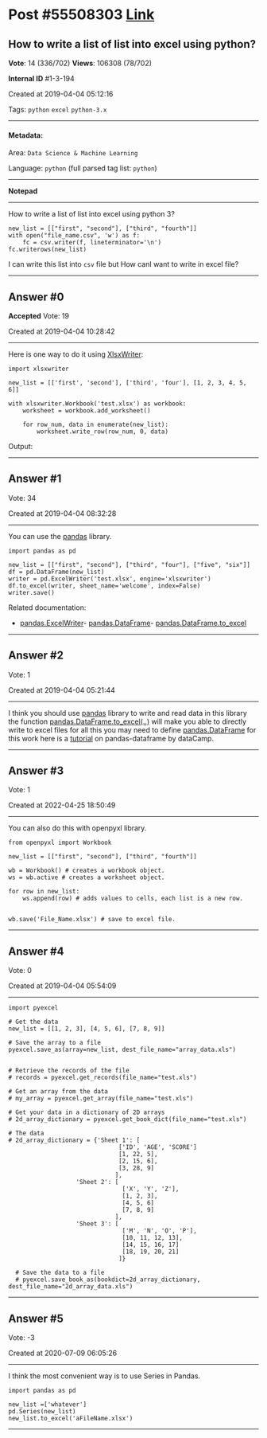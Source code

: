 
# Post \#55508303 [Link](https://stackoverflow.com/questions/55508303/)

## How to write a list of list into excel using python?

**Vote**: 14 (336/702) **Views**: 106308 (78/702) 

**Internal ID** \#1-3-194

Created at 2019-04-04 05:12:16

Tags: `python` `excel` `python-3.x`

----------

#### Metadata:

Area: `Data Science & Machine Learning`

Language: `python` (full parsed tag list: `python`)

----------

**Notepad**


----------

How to write a list of list into excel using python 3?

```
new_list = [["first", "second"], ["third", "fourth"]]
with open("file_name.csv", 'w') as f:
    fc = csv.writer(f, lineterminator='\n')
fc.writerows(new_list)
```

I can write this list into `csv` file but How canI want to write in excel file?


----------
        
## Answer \#0

**Accepted** Vote: 19

Created at 2019-04-04 10:28:42

------------

Here is one way to do it using [XlsxWriter](https://xlsxwriter.readthedocs.io/index.html):

```
import xlsxwriter

new_list = [['first', 'second'], ['third', 'four'], [1, 2, 3, 4, 5, 6]]

with xlsxwriter.Workbook('test.xlsx') as workbook:
    worksheet = workbook.add_worksheet()

    for row_num, data in enumerate(new_list):
        worksheet.write_row(row_num, 0, data)
```


Output:

[](https://i.stack.imgur.com/MRJl1.png)


------------
    
    
## Answer \#1

 Vote: 34

Created at 2019-04-04 08:32:28

------------

You can use the [pandas](https://pandas.pydata.org/) library.
```
import pandas as pd

new_list = [["first", "second"], ["third", "four"], ["five", "six"]]
df = pd.DataFrame(new_list)
writer = pd.ExcelWriter('test.xlsx', engine='xlsxwriter')
df.to_excel(writer, sheet_name='welcome', index=False)
writer.save()
```

Related documentation:
- [pandas.ExcelWriter](https://pandas.pydata.org/pandas-docs/stable/reference/api/pandas.ExcelWriter.html)- [pandas.DataFrame](https://pandas.pydata.org/pandas-docs/stable/reference/api/pandas.DataFrame.html)- [pandas.DataFrame.to_excel](https://pandas.pydata.org/pandas-docs/stable/reference/api/pandas.DataFrame.to_excel.html)


------------
    
    
## Answer \#2

 Vote: 1

Created at 2019-04-04 05:21:44

------------

I think you should use [pandas](https://pandas.pydata.org/) library to write and read data in this library the function [pandas.DataFrame.to_excel(..)](https://pandas.pydata.org/pandas-docs/stable/reference/api/pandas.DataFrame.to_excel.html#pandas.DataFrame.to_excel) will make you able to directly write to excel files for all this you may need to define [pandas.DataFrame](https://pandas.pydata.org/pandas-docs/stable/reference/api/pandas.DataFrame.html#pandas.DataFrame) for this work here is a [tutorial](https://www.datacamp.com/community/tutorials/pandas-tutorial-dataframe-python) on pandas-dataframe by dataCamp.


------------
    
    
## Answer \#3

 Vote: 1

Created at 2022-04-25 18:50:49

------------

You can also do this with openpyxl library.
```
from openpyxl import Workbook

new_list = [["first", "second"], ["third", "fourth"]]

wb = Workbook() # creates a workbook object.
ws = wb.active # creates a worksheet object.

for row in new_list:
    ws.append(row) # adds values to cells, each list is a new row.

    
wb.save('File_Name.xlsx') # save to excel file.
```



------------
    
    
## Answer \#4

 Vote: 0

Created at 2019-04-04 05:54:09

------------

```
import pyexcel

# Get the data
new_list = [[1, 2, 3], [4, 5, 6], [7, 8, 9]]

# Save the array to a file
pyexcel.save_as(array=new_list, dest_file_name="array_data.xls")


# Retrieve the records of the file
# records = pyexcel.get_records(file_name="test.xls")

# Get an array from the data
# my_array = pyexcel.get_array(file_name="test.xls")

# Get your data in a dictionary of 2D arrays
# 2d_array_dictionary = pyexcel.get_book_dict(file_name="test.xls")

# The data
# 2d_array_dictionary = {'Sheet 1': [
                               ['ID', 'AGE', 'SCORE']
                               [1, 22, 5],
                               [2, 15, 6],
                               [3, 28, 9]
                              ],
                   'Sheet 2': [
                                ['X', 'Y', 'Z'],
                                [1, 2, 3],
                                [4, 5, 6]
                                [7, 8, 9]
                              ],
                   'Sheet 3': [
                                ['M', 'N', 'O', 'P'],
                                [10, 11, 12, 13],
                                [14, 15, 16, 17]
                                [18, 19, 20, 21]
                               ]}

  # Save the data to a file                        
  # pyexcel.save_book_as(bookdict=2d_array_dictionary, dest_file_name="2d_array_data.xls")
```



------------
    
    
## Answer \#5

 Vote: -3

Created at 2020-07-09 06:05:26

------------

I think the most convenient way is to use Series in Pandas.
```
import pandas as pd

new_list =['whatever']
pd.Series(new_list)
new_list.to_excel('aFileName.xlsx')
```



------------
    
    